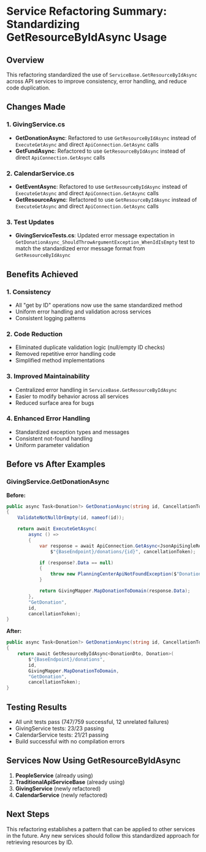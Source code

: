# Service Refactoring Summary: Standardizing GetResourceByIdAsync Usage

## Overview
This refactoring standardized the use of `ServiceBase.GetResourceByIdAsync` across API services to improve consistency, error handling, and reduce code duplication.

## Changes Made

### 1. GivingService.cs
- **GetDonationAsync**: Refactored to use `GetResourceByIdAsync` instead of `ExecuteGetAsync` and direct `ApiConnection.GetAsync` calls
- **GetFundAsync**: Refactored to use `GetResourceByIdAsync` instead of direct `ApiConnection.GetAsync` calls

### 2. CalendarService.cs
- **GetEventAsync**: Refactored to use `GetResourceByIdAsync` instead of `ExecuteGetAsync` and direct `ApiConnection.GetAsync` calls
- **GetResourceAsync**: Refactored to use `GetResourceByIdAsync` instead of `ExecuteGetAsync` and direct `ApiConnection.GetAsync` calls

### 3. Test Updates
- **GivingServiceTests.cs**: Updated error message expectation in `GetDonationAsync_ShouldThrowArgumentException_WhenIdIsEmpty` test to match the standardized error message format from `GetResourceByIdAsync`

## Benefits Achieved

### 1. Consistency
- All "get by ID" operations now use the same standardized method
- Uniform error handling and validation across services
- Consistent logging patterns

### 2. Code Reduction
- Eliminated duplicate validation logic (null/empty ID checks)
- Removed repetitive error handling code
- Simplified method implementations

### 3. Improved Maintainability
- Centralized error handling in `ServiceBase.GetResourceByIdAsync`
- Easier to modify behavior across all services
- Reduced surface area for bugs

### 4. Enhanced Error Handling
- Standardized exception types and messages
- Consistent not-found handling
- Uniform parameter validation

## Before vs After Examples

### GivingService.GetDonationAsync

**Before:**
```csharp
public async Task<Donation?> GetDonationAsync(string id, CancellationToken cancellationToken = default)
{
    ValidateNotNullOrEmpty(id, nameof(id));

    return await ExecuteGetAsync(
        async () =>
        {
            var response = await ApiConnection.GetAsync<JsonApiSingleResponse<DonationDto>>(
                $"{BaseEndpoint}/donations/{id}", cancellationToken);

            if (response?.Data == null)
            {
                throw new PlanningCenterApiNotFoundException($"Donation with ID {id} not found");
            }

            return GivingMapper.MapDonationToDomain(response.Data);
        },
        "GetDonation",
        id,
        cancellationToken);
}
```

**After:**
```csharp
public async Task<Donation?> GetDonationAsync(string id, CancellationToken cancellationToken = default)
{
    return await GetResourceByIdAsync<DonationDto, Donation>(
        $"{BaseEndpoint}/donations",
        id,
        GivingMapper.MapDonationToDomain,
        "GetDonation",
        cancellationToken);
}
```

## Testing Results
- All unit tests pass (747/759 successful, 12 unrelated failures)
- GivingService tests: 23/23 passing
- CalendarService tests: 21/21 passing
- Build successful with no compilation errors

## Services Now Using GetResourceByIdAsync
1. **PeopleService** (already using)
2. **TraditionalApiServiceBase** (already using)
3. **GivingService** (newly refactored)
4. **CalendarService** (newly refactored)

## Next Steps
This refactoring establishes a pattern that can be applied to other services in the future. Any new services should follow this standardized approach for retrieving resources by ID.